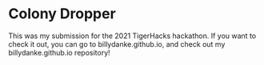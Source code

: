 # Colony Dropper
This was my submission for the 2021 TigerHacks hackathon. If you want to check it out, you can go to billydanke.github.io, and check out my billydanke.github.io repository!
